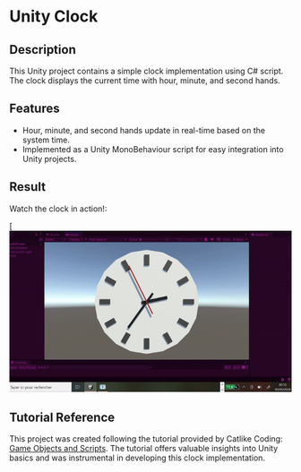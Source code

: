 # Unity Clock

## Description
This Unity project contains a simple clock implementation using C# script. The clock displays the current time with hour, minute, and second hands.

## Features
- Hour, minute, and second hands update in real-time based on the system time.
- Implemented as a Unity MonoBehaviour script for easy integration into Unity projects.

## Result
Watch the clock in action!:

[![Clock Demo](/github_result/horloge_unity.gif)


## Tutorial Reference
This project was created following the tutorial provided by Catlike Coding: [Game Objects and Scripts](https://catlikecoding.com/unity/tutorials/basics/game-objects-and-scripts/). The tutorial offers valuable insights into Unity basics and was instrumental in developing this clock implementation.
